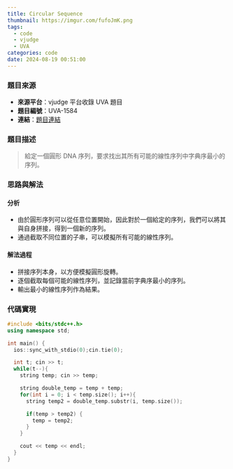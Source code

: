 ```yaml
---
title: Circular Sequence
thumbnail: https://imgur.com/fufoJmK.png
tags:
  - code
  - vjudge
  - UVA
categories: code
date: 2024-08-19 00:51:00
---
```


### 題目來源

- **來源平台**：vjudge 平台收錄 UVA 題目
- **題目編號**：UVA-1584
- **連結**：[題目連結](https://vjudge.net/problem/UVA-1584)

### 題目描述

> 給定一個圓形 DNA 序列，要求找出其所有可能的線性序列中字典序最小的序列。

### 思路與解法

#### 分析

- 由於圓形序列可以從任意位置開始，因此對於一個給定的序列，我們可以將其與自身拼接，得到一個新的序列。
- 通過截取不同位置的子串，可以模擬所有可能的線性序列。

#### 解法過程

- 拼接序列本身，以方便模擬圓形旋轉。
- 逐個截取每個可能的線性序列，並記錄當前字典序最小的序列。
- 輸出最小的線性序列作為結果。

### 代碼實現

```cpp
#include <bits/stdc++.h>
using namespace std;

int main() {
  ios::sync_with_stdio(0);cin.tie(0);

  int t; cin >> t;
  while(t--){
    string temp; cin >> temp;

    string double_temp = temp + temp;
    for(int i = 0; i < temp.size(); i++){
      string temp2 = double_temp.substr(i, temp.size());

      if(temp > temp2) {
        temp = temp2;
      }
    }

    cout << temp << endl;
  }
}
```
